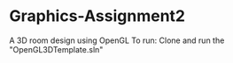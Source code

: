 # Graphics-Assignment2
A 3D room design using OpenGL
To run: Clone and run the "OpenGL3DTemplate.sln"
